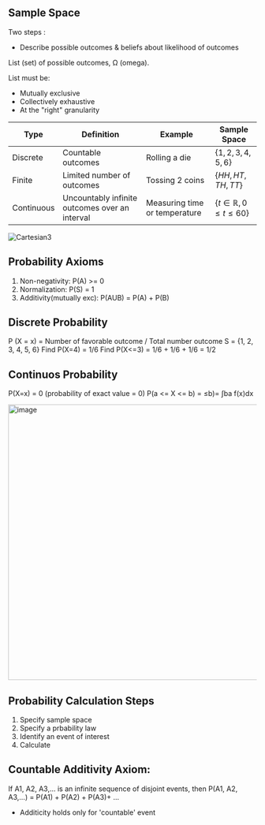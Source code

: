 ## Sample Space

Two steps :
- Describe possible outcomes & beliefs about likelihood of outcomes

List (set) of possible outcomes, Ω (omega).

List must be:
- Mutually exclusive
- Collectively exhaustive
- At the "right" granularity

  
| Type       | Definition                                     | Example                       | Sample Space                             |
| ---------- | ---------------------------------------------- | ----------------------------- | ---------------------------------------- |
| Discrete   | Countable outcomes                             | Rolling a die                 | $\{1, 2, 3, 4, 5, 6\}$                   |
| Finite     | Limited number of outcomes                     | Tossing 2 coins               | $\{HH, HT, TH, TT\}$                     |
| Continuous | Uncountably infinite outcomes over an interval | Measuring time or temperature | $\{ t \in \mathbb{R}, 0 \le t \le 60 \}$ |


![Cartesian3](https://github.com/user-attachments/assets/5fc28ac9-ce18-486b-bc9d-a7422c191c55)

## Probability Axioms
1. Non-negativity: P(A) >= 0
2. Normalization: P(S) = 1
3. Additivity(mutually exc): P(AUB) = P(A) + P(B)

## Discrete Probability
P (X = x) = Number of favorable outcome / Total number outcome
S = {1, 2, 3, 4, 5, 6} 
Find P(X=4) = 1/6
Find P(X<=3) = 1/6 + 1/6 + 1/6 = 1/2

## Continuos Probability
P(X=x) = 0 (probability of exact value = 0) 
P(a <= X <= b) = ≤b)= ∫ba f(x)dx

<img width="559" alt="image" src="https://github.com/user-attachments/assets/89df8ef0-0ca4-449d-90be-2009e612640a" />

## Probability Calculation Steps
1. Specify sample space
2. Specify a prbability law
3. Identify an event of interest
4. Calculate

## Countable Additivity Axiom:
If A1, A2, A3,... is an infinite sequence of disjoint events, 
then P(A1, A2, A3,...) = P(A1) + P(A2) + P(A3)+ ...

- Additicity holds only for 'countable' event


